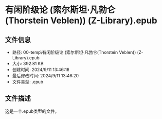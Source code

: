 ﻿# 有闲阶级论 (索尔斯坦·凡勃仑(Thorstein Veblen)) (Z-Library).epub

## 文件信息
- 路径: 00-temp\有闲阶级论 (索尔斯坦·凡勃仑(Thorstein Veblen)) (Z-Library).epub
- 大小: 392.81 KB
- 创建时间: 2024/9/11 13:46:18
- 最后修改时间: 2024/9/11 13:46:20
- 文件类型: .epub

## 文件描述
这是一个.epub类型的文件。

